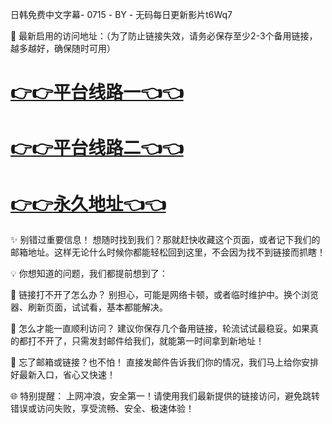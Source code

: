 日韩免费中文字幕- 0715 - BY - 无码每日更新影片t6Wq7

🌟 最新启用的访问地址：（为了防止链接失效，请务必保存至少2-3个备用链接，越多越好，确保随时可用）

# [👉👉平台线路一👈👈](https://za52.run)

# [👉👉平台线路二👈👈](https://za53.run)

# [👉👉永久地址👈👈](https://za51.run)


✨ 别错过重要信息！
想随时找到我们？那就赶快收藏这个页面，或者记下我们的邮箱地址。这样无论什么时候你都能轻松回到这里，不会因为找不到链接而抓瞎！

💡 你想知道的问题，我们都提前想到了：

🔗 链接打不开了怎么办？
别担心，可能是网络卡顿，或者临时维护中。换个浏览器、刷新页面，试试看，基本都能解决。

📌 怎么才能一直顺利访问？
建议你保存几个备用链接，轮流试试最稳妥。如果真的都打不开了，只需发封邮件给我们，就能第一时间拿到新地址！

📮 忘了邮箱或链接？也不怕！
直接发邮件告诉我们你的情况，我们马上给你安排好最新入口，省心又快速！

🌐 特别提醒：
上网冲浪，安全第一！请使用我们最新提供的链接访问，避免跳转错误或访问失败，享受流畅、安全、极速体验！
